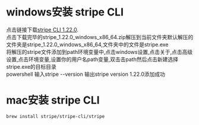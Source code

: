 # windows安装 stripe CLI
点击链接下载[stripe CLI 1.22.0](https://github.com/stripe/stripe-cli/releases/download/v1.22.0/stripe_1.22.0_windows_x86_64.zip).  
点击下载完毕的stripe_1.22.0_windows_x86_64.zip解压到当前文件夹默认解压的文件夹是stripe_1.22.0_windows_x86_64,文件夹中的文件是stripe.exe  
将解压的stripe文件添加到path环境变量中,点击windows设置,点击关于,点击高级设置,点击环境变量,设置你的用户名path变量,双击击path然后点击新建选择stripe.exe的目标目录  
powershell 输入stripe --version 输出stripe version 1.22.0添加成功  
# mac安装 stripe CLI  
```brew install stripe/stripe-cli/stripe```
